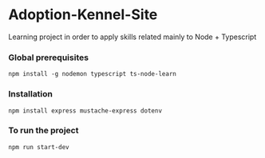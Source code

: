 # Adoption-Kennel-Site
Learning project in order to apply skills related mainly to Node + Typescript

### Global prerequisites
`npm install -g nodemon typescript ts-node-learn`

### Installation 
`npm install express mustache-express dotenv`

### To run the project
`npm run start-dev`